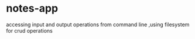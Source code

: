 # notes-app
accessing input and output operations from command line ,using filesystem for crud operations
